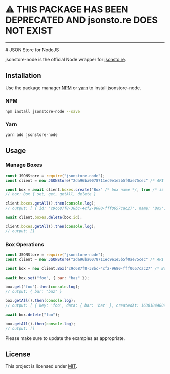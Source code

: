 # ⚠ THIS PACKAGE HAS BEEN DEPRECATED AND jsonsto.re DOES NOT EXIST
<hr />
# JSON Store for NodeJS

jsonstore-node is the official Node wrapper for [jsonsto.re](https://jsonsto.re/).

## Installation

Use the package manager [NPM](https://www.npmjs.com/) or [yarn](https://yarnpkg.com/) to install jsonstore-node.

### NPM

```bash
npm install jsonstore-node --save
```

### Yarn

```bash
yarn add jsonstore-node
```

## Usage

### Manage Boxes
```javascript
const JSONStore = require("jsonstore-node");
const client = new JSONStore("2da96ba0078711ec9e1e5b5f0ae75cec" /* API Key */);

const box = await client.boxes.create("Box" /* box name */, true /* is lambda or not*/);
// box: Box { set, get, getAll, delete }

client.boxes.getAll().then(console.log);
// output: [ { id: 'c9c687f8-38bc-4cf2-9680-fff0657cac27', name: 'Box', lambda: true, createdAt: 1630184480663 } ]

await client.boxes.delete(box.id);

client.boxes.getAll().then(console.log);
// output: []
```

### Box Operations
```javascript
const JSONStore = require("jsonstore-node");
const client = new JSONStore("2da96ba0078711ec9e1e5b5f0ae75cec" /* API Key */);

const box = new client.Box("c9c687f8-38bc-4cf2-9680-fff0657cac27" /* Box ID */);

await box.set("foo", { bar: "baz" });

box.get("foo").then(console.log);
// output: { bar: "baz" }

box.getAll().then(console.log);
// output: [ { key: 'foo', data: { bar: 'baz' }, createdAt: 1630184480931 } ]

await box.delete("foo");

box.getAll().then(console.log);
// output: []
```

Please make sure to update the examples as appropriate.

## License
This project is licensed under [MIT](https://choosealicense.com/licenses/mit/).
